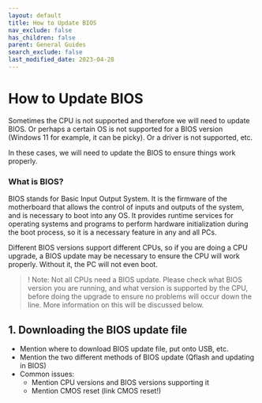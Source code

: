 ```yaml
---
layout: default
title: How to Update BIOS
nav_exclude: false
has_children: false
parent: General Guides
search_exclude: false
last_modified_date: 2023-04-28
---
```


# How to Update BIOS

Sometimes the CPU is not supported and therefore we will need to update BIOS. Or perhaps a certain OS is not supported for a BIOS version (Windows 11 for example, it can be picky). Or a driver is not supported, etc.

In these cases, we will need to update the BIOS to ensure things work properly.

### What is BIOS?

BIOS stands for Basic Input Output System. It is the firmware of the motherboard that allows the control of inputs and outputs of the system, and is necessary to boot into any OS. It provides runtime services for operating systems and programs to perform hardware initialization during the boot process, so it is a necessary feature in any and all PCs.

Different BIOS versions support different CPUs, so if you are doing a CPU upgrade, a BIOS update may be necessary to ensure the CPU will work properly. Without it, the PC will not even boot.

> ! Note: Not all CPUs need a BIOS update. Please check what BIOS version you are running, and what version is supported by the CPU, before doing the upgrade to ensure no problems will occur down the line. More information on this will be discussed below.

## 1. Downloading the BIOS update file



- Mention where to download BIOS update file, put onto USB, etc.
- Mention the two different methods of BIOS update (Qflash and updating in BIOS)
- Common issues:
    - Mention CPU versions and BIOS versions supporting it
    - Mention CMOS reset (link CMOS reset!)